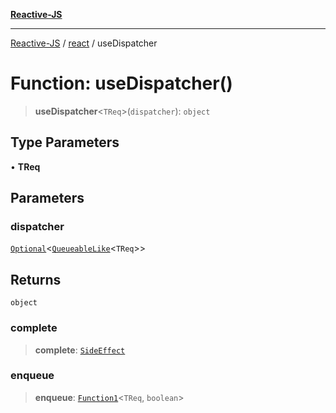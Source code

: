 [**Reactive-JS**](../../README.md)

***

[Reactive-JS](../../README.md) / [react](../README.md) / useDispatcher

# Function: useDispatcher()

> **useDispatcher**\<`TReq`\>(`dispatcher`): `object`

## Type Parameters

• **TReq**

## Parameters

### dispatcher

[`Optional`](../../functions/type-aliases/Optional.md)\<[`QueueableLike`](../../utils/interfaces/QueueableLike.md)\<`TReq`\>\>

## Returns

`object`

### complete

> **complete**: [`SideEffect`](../../functions/type-aliases/SideEffect.md)

### enqueue

> **enqueue**: [`Function1`](../../functions/type-aliases/Function1.md)\<`TReq`, `boolean`\>

